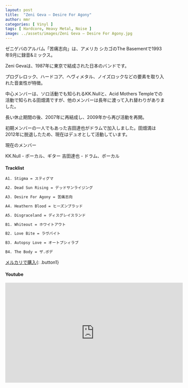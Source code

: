 ```yaml
---
layout: post
title:  "Zeni Geva – Desire For Agony"
author: mmr
categories: [ Vinyl ]
tags: [ Hardcore, Heavy Metal, Noise ]
image: ../assets/images/Zeni Geva – Desire For Agony.jpg
---
```


ゼニゲバのアルバム「苦痛志向」は、アメリカ シカゴのThe Basementで1993年9月に録音&ミックス。

Zeni Gevaは、1987年に東京で結成された日本のバンドです。

プログレロック、ハードコア、ヘヴィメタル、ノイズロックなどの要素を取り入れた音楽性が特徴。

中心メンバーは、ソロ活動でも知られるKK.Nullと、Acid Mothers Templeでの活動で知られる田畑満ですが、他のメンバーは長年に渡って入れ替わりがありました。

長い休止期間の後、2007年に再結成し、2009年から再び活動を再開。

初期メンバーの一人でもあった吉田達也がドラムで加入しました。田畑満は2012年に脱退したため、現在はデュオとして活動しています。

現在のメンバー

KK.Null - ボーカル、ギター
吉田達也 - ドラム、ボーカル

#### Tracklist
```md
A1. Stigma = スティグマ

A2. Dead Sun Rising = デッドサンライジング

A3. Desire For Agony = 苦痛志向

A4. Heathern Blood = ヒーズンブラッド

A5. Disgraceland = ディスグレイスランド

B1. Whiteout = ホワイトアウト

B2. Love Bite = ラヴバイト

B3. Autopsy Love = オートプシィラブ

B4. The Body = ザ.ボデ
```

[メルカリで購入](https://jp.mercari.com/item/m93829720298?afid=6142608987){: .button1}

#### Youtube
<iframe width="560" height="315" src="https://www.youtube.com/embed/B2GSmBIqj2k?si=zrdl_IbSvKyJ4a8g" title="YouTube video player" frameborder="0" allow="accelerometer; autoplay; clipboard-write; encrypted-media; gyroscope; picture-in-picture; web-share" referrerpolicy="strict-origin-when-cross-origin" allowfullscreen></iframe>

